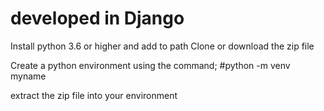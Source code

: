 # developed in Django
Install python 3.6 or higher and add to path
Clone or download the zip file

Create a python environment using the command;
#python -m venv myname

extract the zip file into your environment
